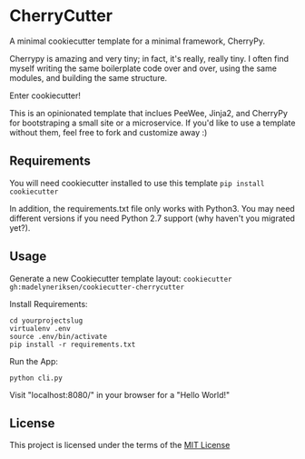 CherryCutter
============

A minimal cookiecutter template for a minimal framework, CherryPy.

Cherrypy is amazing and very tiny; in fact, it's really, really tiny. I often find myself writing the same boilerplate code over and over, using the same modules, and building the same structure.

Enter cookiecutter!

This is an opinionated template that inclues PeeWee, Jinja2, and CherryPy for bootstraping a small site or a microservice. If you'd like to use a template without them, feel free to fork and customize away :)

Requirements
------------
You will need cookiecutter installed to use this template
`pip install cookiecutter`

In addition, the requirements.txt file only works with Python3. You may need different versions if you need Python 2.7 support (why haven't you migrated yet?).

Usage
-----
Generate a new Cookiecutter template layout: 
`cookiecutter gh:madelyneriksen/cookiecutter-cherrycutter`

Install Requirements:
```
cd yourprojectslug
virtualenv .env
source .env/bin/activate
pip install -r requirements.txt
```
Run the App:
```
python cli.py
```

Visit "localhost:8080/" in your browser for a "Hello World!"


License
-------
This project is licensed under the terms of the [MIT License](/LICENSE)
